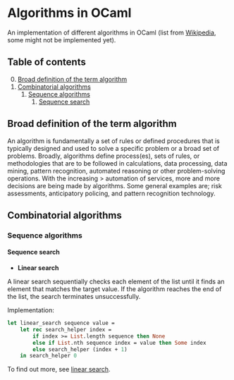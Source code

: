
# Algorithms in OCaml

An implementation of different algorithms in OCaml (list from [Wikipedia](https://en.wikipedia.org/wiki/List_of_algorithms), some might not be implemented yet).

## Table of contents
0. [Broad definition of the term algorithm](#broad_definition_of-the_term_algorithm)
1. [Combinatorial algorithms](#combinatorial_algorithms)
   1. [Sequence algorithms](#sequence_algorithms)
      1. [Sequence search](#sequence_search)

## Broad definition of the term algorithm

An algorithm is fundamentally a set of rules or defined procedures that is typically designed and used to solve a specific problem or a broad set of problems.
Broadly, algorithms define process(es), sets of rules, or methodologies that are to be followed in calculations, data processing, data mining, pattern recognition, automated reasoning or other problem-solving operations. With the increasing > automation of services, more and more decisions are being made by algorithms. Some general examples are; risk assessments, anticipatory policing, and pattern recognition technology.

## Combinatorial algorithms

### Sequence algorithms

#### Sequence search
- <a name="linear_search"></a><b>Linear search</b>

A linear search sequentially checks each element of the list until it finds an element that matches the target value. If the algorithm reaches the end of the list, the search terminates unsuccessfully.

Implementation:
```ocaml
let linear_search sequence value =
    let rec search_helper index =
        if index >= List.length sequence then None
        else if List.nth sequence index = value then Some index
        else search_helper (index + 1)
    in search_helper 0
```

To find out more, see [linear search](https://github.com/Kresqle/ocaml-algos/tree/main/Combinatorial%20algorithms/Sequence%20algorithms/Sequence%20search#linear-search).
